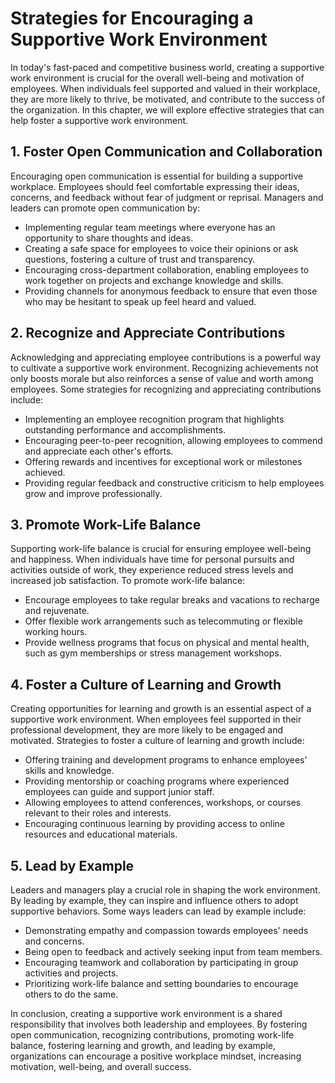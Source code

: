 # Strategies for Encouraging a Supportive Work Environment

In today's fast-paced and competitive business world, creating a supportive work environment is crucial for the overall well-being and motivation of employees. When individuals feel supported and valued in their workplace, they are more likely to thrive, be motivated, and contribute to the success of the organization. In this chapter, we will explore effective strategies that can help foster a supportive work environment.

## 1\. Foster Open Communication and Collaboration

Encouraging open communication is essential for building a supportive workplace. Employees should feel comfortable expressing their ideas, concerns, and feedback without fear of judgment or reprisal. Managers and leaders can promote open communication by:

- Implementing regular team meetings where everyone has an opportunity to share thoughts and ideas.
- Creating a safe space for employees to voice their opinions or ask questions, fostering a culture of trust and transparency.
- Encouraging cross-department collaboration, enabling employees to work together on projects and exchange knowledge and skills.
- Providing channels for anonymous feedback to ensure that even those who may be hesitant to speak up feel heard and valued.

## 2\. Recognize and Appreciate Contributions

Acknowledging and appreciating employee contributions is a powerful way to cultivate a supportive work environment. Recognizing achievements not only boosts morale but also reinforces a sense of value and worth among employees. Some strategies for recognizing and appreciating contributions include:

- Implementing an employee recognition program that highlights outstanding performance and accomplishments.
- Encouraging peer-to-peer recognition, allowing employees to commend and appreciate each other's efforts.
- Offering rewards and incentives for exceptional work or milestones achieved.
- Providing regular feedback and constructive criticism to help employees grow and improve professionally.

## 3\. Promote Work-Life Balance

Supporting work-life balance is crucial for ensuring employee well-being and happiness. When individuals have time for personal pursuits and activities outside of work, they experience reduced stress levels and increased job satisfaction. To promote work-life balance:

- Encourage employees to take regular breaks and vacations to recharge and rejuvenate.
- Offer flexible work arrangements such as telecommuting or flexible working hours.
- Provide wellness programs that focus on physical and mental health, such as gym memberships or stress management workshops.

## 4\. Foster a Culture of Learning and Growth

Creating opportunities for learning and growth is an essential aspect of a supportive work environment. When employees feel supported in their professional development, they are more likely to be engaged and motivated. Strategies to foster a culture of learning and growth include:

- Offering training and development programs to enhance employees' skills and knowledge.
- Providing mentorship or coaching programs where experienced employees can guide and support junior staff.
- Allowing employees to attend conferences, workshops, or courses relevant to their roles and interests.
- Encouraging continuous learning by providing access to online resources and educational materials.

## 5\. Lead by Example

Leaders and managers play a crucial role in shaping the work environment. By leading by example, they can inspire and influence others to adopt supportive behaviors. Some ways leaders can lead by example include:

- Demonstrating empathy and compassion towards employees' needs and concerns.
- Being open to feedback and actively seeking input from team members.
- Encouraging teamwork and collaboration by participating in group activities and projects.
- Prioritizing work-life balance and setting boundaries to encourage others to do the same.

In conclusion, creating a supportive work environment is a shared responsibility that involves both leadership and employees. By fostering open communication, recognizing contributions, promoting work-life balance, fostering learning and growth, and leading by example, organizations can encourage a positive workplace mindset, increasing motivation, well-being, and overall success.
